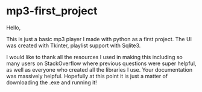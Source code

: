 # mp3-first_project

Hello,

This is just a basic mp3 player I made with python as a first project. The UI was created with Tkinter, playlist support with Sqlite3.

I would like to thank all the resources I used in making this including so many users on StackOverflow where previous questions were super helpful, as well as everyone who created all the libraries I use. Your documentation was massively helpful. Hopefully at this point it is just a matter of downloading the .exe and running it!
